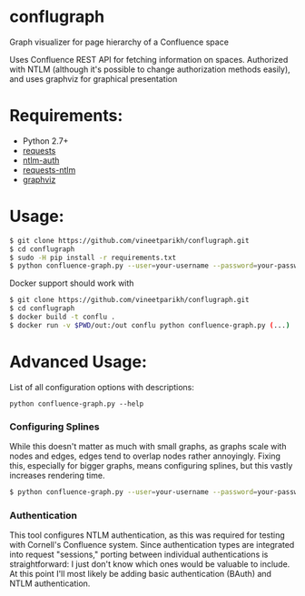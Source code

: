 conflugraph
=====================

Graph visualizer for page hierarchy of a Confluence space

Uses Confluence REST API for fetching information on spaces. Authorized with NTLM (although it's possible to change authorization methods easily), and uses graphviz for graphical presentation

Requirements:
=============
* Python 2.7+
* [requests](http://docs.python-requests.org/en/master/)
* [ntlm-auth](https://pypi.org/project/ntlm-auth/)
* [requests-ntlm](https://pypi.org/project/requests_ntlm/)
* [graphviz](https://pypi.org/project/graphviz/)

Usage:
======
```bash
$ git clone https://github.com/vineetparikh/conflugraph.git
$ cd conflugraph
$ sudo -H pip install -r requirements.txt
$ python confluence-graph.py --user=your-username --password=your-password --confluence=url-of-your-confluence-site --space=your-confluence-space-key
```
Docker support should work with
```bash
$ git clone https://github.com/vineetparikh/conflugraph.git
$ cd conflugraph
$ docker build -t conflu .
$ docker run -v $PWD/out:/out conflu python confluence-graph.py (...)
```

Advanced Usage:
===============

List of all configuration options with descriptions:

```
python confluence-graph.py --help
```

### Configuring Splines
While this doesn't matter as much with small graphs, as graphs scale with nodes and edges, edges tend to overlap nodes rather annoyingly. Fixing this, especially for bigger graphs, means configuring splines, but this vastly increases rendering time.

```bash
$ python confluence-graph.py --user=your-username --password=your-password --confluence=url-of-your-confluence-site --space=your-confluence-space-key --splines=(True or False)
```


### Authentication

This tool configures NTLM authentication, as this was required for testing with Cornell's Confluence system. Since authentication types are integrated into request "sessions," porting between individual authentications is straightforward: I just don't know which ones would be valuable to include. At this point I'll most likely be adding basic authentication (BAuth) and NTLM authentication.
